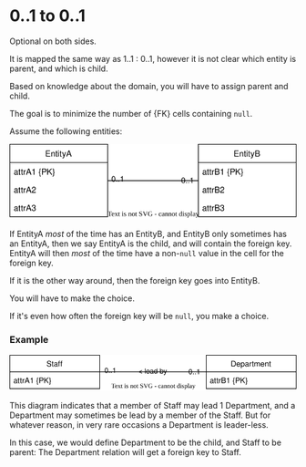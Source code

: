 ﻿# 0..1 to 0..1

Optional on both sides.

It is mapped the same way as 1..1 : 0..1, however it is not clear which entity is parent, and which is child.

Based on knowledge about the domain, you will have to assign parent and child.

The goal is to minimize the number of {FK} cells containing `null`.

Assume the following entities:

![](OptionalOptional1to1.svg)

If EntityA _most_ of the time has an EntityB, and EntityB only sometimes has an EntityA, then we say EntityA is the child, and will contain the foreign key.\
EntityA will then _most_ of the time have a non-`null` value in the cell for the foreign key.

If it is the other way around, then the foreign key goes into EntityB.

You will have to make the choice.

If it's even how often the foreign key will be `null`, you make a choice.

### Example

![](StaffDepartmentEntityExample.svg)

This diagram indicates that a member of Staff may lead 1 Department, and a Department may sometimes be lead by a member of the Staff.
But for whatever reason, in very rare occasions a Department is leader-less.

In this case, we would define Department to be the child, and Staff to be parent: The Department relation will get a foreign key to Staff.
